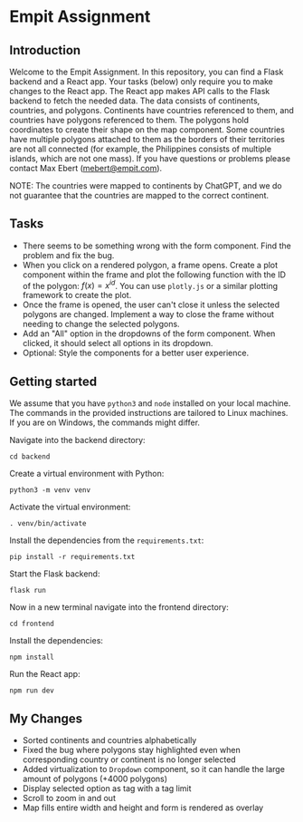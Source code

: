 # Empit Assignment

## Introduction

Welcome to the Empit Assignment. In this repository, you can find a Flask backend and a React app. Your tasks (below) only require you to make changes to the React app. The React app makes API calls to the Flask backend to fetch the needed data. The data consists of continents, countries, and polygons. Continents have countries referenced to them, and countries have polygons referenced to them. The polygons hold coordinates to create their shape on the map component. Some countries have multiple polygons attached to them as the borders of their territories are not all connected (for example, the Philippines consists of multiple islands, which are not one mass). If you have questions or problems please contact Max Ebert (mebert@empit.com).

NOTE: The countries were mapped to continents by ChatGPT, and we do not guarantee that the countries are mapped to the correct continent.

## Tasks

- There seems to be something wrong with the form component. Find the problem and fix the bug.
- When you click on a rendered polygon, a frame opens. Create a plot component within the frame and plot the following function with the ID of the polygon: $`f(x) = x^{id}`$. You can use `plotly.js` or a similar plotting framework to create the plot.
- Once the frame is opened, the user can't close it unless the selected polygons are changed. Implement a way to close the frame without needing to change the selected polygons.
- Add an "All" option in the dropdowns of the form component. When clicked, it should select all options in its dropdown.
- Optional: Style the components for a better user experience.

## Getting started

We assume that you have `python3` and `node` installed on your local machine. The commands in the provided instructions are tailored to Linux machines. If you are on Windows, the commands might differ.

Navigate into the backend directory:

```console
cd backend
```

Create a virtual environment with Python:

```console
python3 -m venv venv
```

Activate the virtual environment:

```console
. venv/bin/activate
```

Install the dependencies from the `requirements.txt`:

```console
pip install -r requirements.txt
```

Start the Flask backend:

```console
flask run
```

Now in a new terminal navigate into the frontend directory:

```console
cd frontend
```

Install the dependencies:

```console
npm install
```

Run the React app:

```console
npm run dev
```

## My Changes

- Sorted continents and countries alphabetically
- Fixed the bug where polygons stay highlighted even when corresponding country or continent is no longer selected
- Added virtualization to `Dropdown` component, so it can handle the large amount of polygons (+4000 polygons)
- Display selected option as tag with a tag limit
- Scroll to zoom in and out
- Map fills entire width and height and form is rendered as overlay
